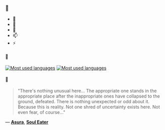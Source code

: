 ### 👋

- 🔭
- 🌱
- 💬
- 📫
- ⚡

#### 🧏

[![Most used languages](https://github-readme-stats-aynah.vercel.app/api/top-langs/?username=aynh&theme=solarized-dark&langs_count=6&layout=compact&hide_title=true)](https://github.com/anuraghazra/github-readme-stats#gh-dark-mode-only)
[![Most used languages](https://github-readme-stats-aynah.vercel.app/api/top-langs/?username=aynh&theme=solarized-light&langs_count=6&layout=compact&hide_title=true)](https://github.com/anuraghazra/github-readme-stats#gh-light-mode-only)

#### 💬

> "There's nothing unusual here… The appropriate one stands in the appropriate place after the inappropriate ones have collapsed to the ground, defeated. There is nothing unexpected or odd about it. Because this is reality. Not one shred of uncertainty exists here. Not even fear, of course…"

&mdash; [**Asura**](https://myanimelist.net/character.php?q=Asura&cat=character), [**Soul Eater**](https://myanimelist.net/search/all?q=Soul%20Eater&cat=all)
